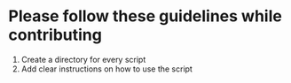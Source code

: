 # Please follow these guidelines while contributing

1. Create a directory for every script
2. Add clear instructions on how to use the script
